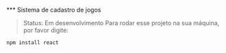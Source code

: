 *** Sistema de cadastro de jogos 
> Status: Em desenvolvimento
Para rodar esse projeto na sua máquina, por favor digite:

```
npm install react 
```
